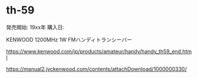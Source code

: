 # th-59
発売開始: 19xx年
購入日:

KENWOOD 1200MHz 1W FMハンディトランシーバー

https://www.kenwood.com/jp/products/amateur/handy/handy_th59_end.html

https://manual2.jvckenwood.com/contents/attachDownload/1000000330/

